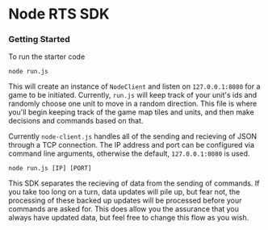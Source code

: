 # Node RTS SDK

### Getting Started
To run the starter code

```
node run.js
```

This will create an instance of `NodeClient` and listen on `127.0.0.1:8080` for a game to be initiated. Currently, `run.js` will keep track of your unit's ids and randomly choose one unit to move in a random direction. This file is where you'll begin keeping track of the game map tiles and units, and then make decisions and commands based on that.

Currently `node-client.js` handles all of the sending and recieving of JSON through a TCP connection. The IP address and port can be configured via command line arguments, otherwise the default, `127.0.0.1:8080` is used. 

```
node run.js [IP] [PORT]
```

This SDK separates the recieving of data from the sending of commands. If you take too long on a turn, data updates will pile up, but fear not, the processing of these backed up updates will be processed before your commands are asked for. This does allow you the assurance that you always have updated data, but feel free to change this flow as you wish.